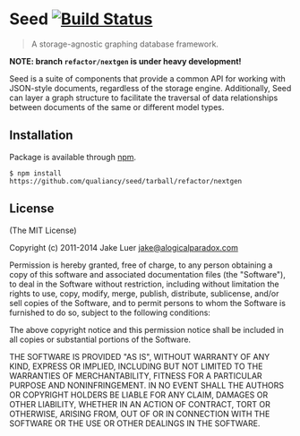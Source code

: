 # Seed [![Build Status](https://travis-ci.org/qualiancy/seed.png?branch=refactor/nextgen)](https://travis-ci.org/qualiancy/seed)

> A storage-agnostic graphing database framework.

**NOTE: branch `refactor/nextgen` is under heavy development!**

Seed is a suite of components that provide a common API for working with JSON-style 
documents, regardless of the storage engine. Additionally, Seed can layer a graph structure to facilitate the 
traversal of data relationships between documents of the same or different model types.

## Installation

Package is available through [npm](http://npmjs.org).

    $ npm install https://github.com/qualiancy/seed/tarball/refactor/nextgen

## License

(The MIT License)

Copyright (c) 2011-2014 Jake Luer <jake@alogicalparadox.com>

Permission is hereby granted, free of charge, to any person obtaining a copy
of this software and associated documentation files (the "Software"), to deal
in the Software without restriction, including without limitation the rights
to use, copy, modify, merge, publish, distribute, sublicense, and/or sell
copies of the Software, and to permit persons to whom the Software is
furnished to do so, subject to the following conditions:

The above copyright notice and this permission notice shall be included in
all copies or substantial portions of the Software.

THE SOFTWARE IS PROVIDED "AS IS", WITHOUT WARRANTY OF ANY KIND, EXPRESS OR
IMPLIED, INCLUDING BUT NOT LIMITED TO THE WARRANTIES OF MERCHANTABILITY,
FITNESS FOR A PARTICULAR PURPOSE AND NONINFRINGEMENT. IN NO EVENT SHALL THE
AUTHORS OR COPYRIGHT HOLDERS BE LIABLE FOR ANY CLAIM, DAMAGES OR OTHER
LIABILITY, WHETHER IN AN ACTION OF CONTRACT, TORT OR OTHERWISE, ARISING FROM,
OUT OF OR IN CONNECTION WITH THE SOFTWARE OR THE USE OR OTHER DEALINGS IN
THE SOFTWARE.
